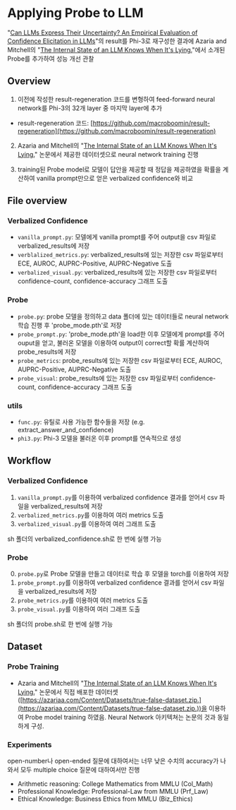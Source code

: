 Applying Probe to LLM
=============
"[Can LLMs Express Their Uncertainty? An Empirical Evaluation of Confidence Elicitation in LLMs](https://arxiv.org/abs/2306.13063)"의 result를 Phi-3로 재구성한 결과에 Azaria and Mitchell의 "[The Internal State of an LLM Knows When It's Lying.](https://arxiv.org/abs/2304.13734)"에서 소개된 Probe를 추가하여 성능 개선 관찰

## Overview
1) 이전에 작성한 result-regeneration 코드를 변형하여 feed-forward neural network를 Phi-3의 32개 layer 중 마지막 layer에 추가
+ result-regeneration 코드: [https://github.com/macroboomin/result-regeneration](https://github.com/macroboomin/result-regeneration)

2) Azaria and Mitchell의 "[The Internal State of an LLM Knows When It's Lying.](https://arxiv.org/abs/2304.13734)" 논문에서 제공한 데이터셋으로 neural network training 진행

3) training된 Probe model로 모델이 답안을 제공할 때 정답을 제공하였을 확률을 계산하여 vanilla prompt만으로 얻은 verbalized confidence와 비교

## File overview

### Verbalized Confidence
- `vanilla_prompt.py`: 모델에게 vanilla prompt를 주어 output을 csv 파일로 verbalized_results에 저장
- `verblalized_metrics.py`: verbalized_results에 있는 저장한 csv 파일로부터 ECE, AUROC, AUPRC-Positive, AUPRC-Negative 도출
- `verbalized_visual.py`: verbalized_results에 있는 저장한 csv 파일로부터 confidence-count, confidence-accuracy 그래프 도출

### Probe
- `probe.py`: probe 모델을 정의하고 data 폴더에 있는 데이터들로 neural network 학습 진행 후 'probe_mode.pth'로 저장
- `probe_prompt.py`: 'probe_mode.pth'을 load한 이후 모델에게 prompt를 주어 ouput을 얻고, 불러온 모델을 이용하여 output이 correct할 확률 계산하여 probe_results에 저장
- `probe_metrics`: probe_results에 있는 저장한 csv 파일로부터 ECE, AUROC, AUPRC-Positive, AUPRC-Negative 도출
- `probe_visual`: probe_results에 있는 저장한 csv 파일로부터 confidence-count, confidence-accuracy 그래프 도출

### utils
- `func.py`: 유틸로 사용 가능한 함수들을 저장 (e.g. extract_answer_and_confidence)
- `phi3.py`: Phi-3 모델을 불러온 이후 prompt를 연속적으로 생성

## Workflow

### Verbalized Confidence
1) `vanilla_prompt.py`를 이용하여 verbalized confidence 결과를 얻어서 csv 파일을 verbalized_results에 저장
2) `verbalized_metrics.py`를 이용하여 여러 metrics 도출
3) `verbalized_visual.py`를 이용하여 여러 그래프 도출

sh 폴더의 verbalized_confidence.sh로 한 번에 실행 가능

### Probe
0) `probe.py`로 Probe 모델을 만들고 데이터로 학습 후 모델을 torch를 이용하여 저장
1) `probe_prompt.py`를 이용하여 verbalized confidence 결과를 얻어서 csv 파일을 verbalized_results에 저장
2) `probe_metrics.py`를 이용하여 여러 metrics 도출
3) `probe_visual.py`를 이용하여 여러 그래프 도출

sh 폴더의 probe.sh로 한 번에 실행 가능

## Dataset

### Probe Training
+ Azaria and Mitchell의 "[The Internal State of an LLM Knows When It's Lying.](https://arxiv.org/abs/2304.13734)" 논문에서 직접 배포한 데이터셋([https://azariaa.com/Content/Datasets/true-false-dataset.zip.](https://azariaa.com/Content/Datasets/true-false-dataset.zip.))을 이용하여 Probe model training 하였음. Neural Network 아키텍쳐는 논문의 것과 동일하게 구성.

### Experiments
open-number나 open-ended 질문에 대하여서는 너무 낮은 수치의 accuracy가 나와서 모두 multiple choice 질문에 대하여서만 진행
+ Arithmetic reasoning: College Mathematics from MMLU (Col_Math)
+ Professional Knowledge: Professional-Law from MMLU (Prf_Law)
+ Ethical Knowledge: Business Ethics from MMLU (Biz_Ethics)

